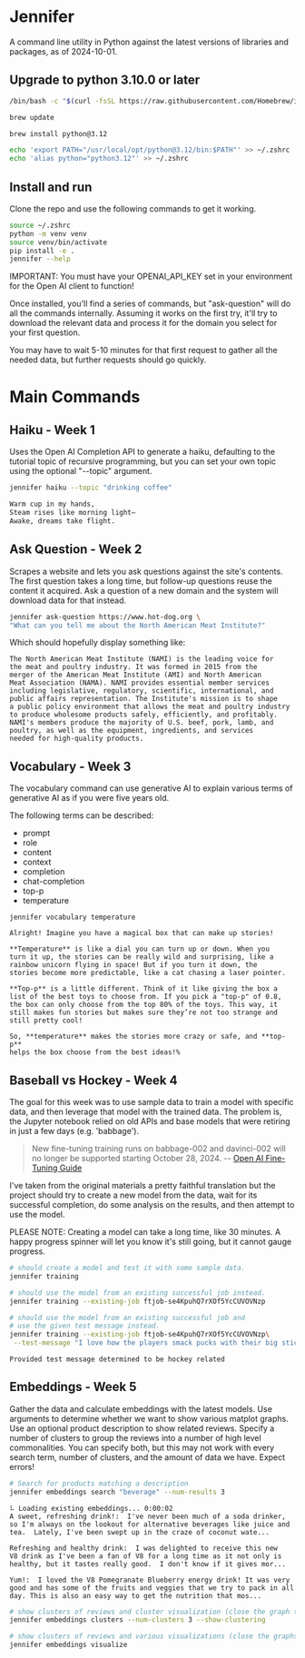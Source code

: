 # Jennifer

A command line utility in Python against the latest versions of libraries and packages, as of 2024-10-01.

## Upgrade to python 3.10.0 or later
```bash
/bin/bash -c "$(curl -fsSL https://raw.githubusercontent.com/Homebrew/install/HEAD/install.sh)"

brew update

brew install python@3.12

echo 'export PATH="/usr/local/opt/python@3.12/bin:$PATH"' >> ~/.zshrc
echo 'alias python="python3.12"' >> ~/.zshrc
```

## Install and run

Clone the repo and use the following commands to get it working.

```bash
source ~/.zshrc
python -m venv venv
source venv/bin/activate
pip install -e .
jennifer --help
```

IMPORTANT: You must have your OPENAI_API_KEY set in your environment for the
Open AI client to function!

Once installed, you'll find a series of commands, but "ask-question"
will do all the commands internally. Assuming it works on the first try,
it'll try to download the relevant data and process it for the domain
you select for your first question.

You may have to wait 5-10 minutes for that first request to gather all
the needed data, but further requests should go quickly.

# Main Commands

## Haiku - Week 1

Uses the Open AI Completion API to generate a haiku, defaulting to the
tutorial topic of recursive programming, but you can set your own topic
using the optional "--topic" argument.

```bash
jennifer haiku --topic "drinking coffee"
```

```bash
Warm cup in my hands,  
Steam rises like morning light—
Awake, dreams take flight.
```

## Ask Question - Week 2

Scrapes a website and lets you ask questions against the site's 
contents. The first question takes a long time, but follow-up 
questions reuse the content it acquired. Ask a question of a new 
domain and the system will download data for that instead.

```bash
jennifer ask-question https://www.hot-dog.org \
"What can you tell me about the North American Meat Institute?"
```

Which should hopefully display something like:
```
The North American Meat Institute (NAMI) is the leading voice for
the meat and poultry industry. It was formed in 2015 from the
merger of the American Meat Institute (AMI) and North American
Meat Association (NAMA). NAMI provides essential member services
including legislative, regulatory, scientific, international, and
public affairs representation. The Institute's mission is to shape
a public policy environment that allows the meat and poultry industry
to produce wholesome products safely, efficiently, and profitably.
NAMI's members produce the majority of U.S. beef, pork, lamb, and
poultry, as well as the equipment, ingredients, and services
needed for high-quality products.
```

## Vocabulary - Week 3

The vocabulary command can use generative AI to explain various terms
of generative AI as if you were five years old.

The following terms can be described:

- prompt
- role
- content
- context
- completion
- chat-completion
- top-p
- temperature

```commandline
jennifer vocabulary temperature
```

```
Alright! Imagine you have a magical box that can make up stories!

**Temperature** is like a dial you can turn up or down. When you 
turn it up, the stories can be really wild and surprising, like a 
rainbow unicorn flying in space! But if you turn it down, the 
stories become more predictable, like a cat chasing a laser pointer.

**Top-p** is a little different. Think of it like giving the box a 
list of the best toys to choose from. If you pick a "top-p" of 0.8, 
the box can only choose from the top 80% of the toys. This way, it 
still makes fun stories but makes sure they’re not too strange and 
still pretty cool!

So, **temperature** makes the stories more crazy or safe, and **top-p** 
helps the box choose from the best ideas!%
```

## Baseball vs Hockey - Week 4

The goal for this week was to use sample data to train a model with
specific data, and then leverage that model with the trained data.
The problem is, the Jupyter notebook relied on old APIs and base
models that were retiring in just a few days (e.g. 'babbage').

> New fine-tuning training runs on babbage-002 and davinci-002 will 
> no longer be supported starting October 28, 2024.
> -- [Open AI Fine-Tuning Guide](https://platform.openai.com/docs/guides/fine-tuning/which-models-can-be-fine-tuned)

I've taken from the original materials a pretty faithful translation
but the project should try to create a new model from the data, wait
for its successful completion, do some analysis on the results, and
then attempt to use the model.

PLEASE NOTE: Creating a model can take a long time, like 30 minutes.
A happy progress spinner will let you know it's still going, but it
cannot gauge progress.

```bash
# should create a model and test it with some sample data.
jennifer training
```

```bash
# should use the model from an existing successful job instead.
jennifer training --existing-job ftjob-se4KpuhQ7rXOf5YcCUVOVNzp
```

```bash
# should use the model from an existing successful job and
# use the given test message instead.
jennifer training --existing-job ftjob-se4KpuhQ7rXOf5YcCUVOVNzp\
 --test-message "I love how the players smack pucks with their big sticks"

```
```
Provided test message determined to be hockey related
```

## Embeddings - Week 5

Gather the data and calculate embeddings with the latest models. Use 
arguments to determine whether we want to show various matplot 
graphs. Use an optional product description to show related reviews.
Specify a number of clusters to group the reviews into a number of high level 
commonalities. You can specify both, but this may not work with every 
search term, number of clusters, and the amount of data we have. Expect errors!

```bash
# Search for products matching a description
jennifer embeddings search "beverage" --num-results 3
```
```
⠧ Loading existing embeddings... 0:00:02
A sweet, refreshing drink!:  I've never been much of a soda drinker, 
so I'm always on the lookout for alternative beverages like juice and
tea.  Lately, I've been swept up in the craze of coconut wate...

Refreshing and healthy drink:  I was delighted to receive this new 
V8 drink as I've been a fan of V8 for a long time as it not only is
healthy, but it tastes really good.  I don't know if it gives mor...

Yum!:  I loved the V8 Pomegranate Blueberry energy drink! It was very
good and has some of the fruits and veggies that we try to pack in all
day. This is also an easy way to get the nutrition that mos...
```

```bash
# show clusters of reviews and cluster visualization (close the graph to continue!)
jennifer embeddings clusters --num-clusters 3 --show-clustering
```

```bash
# show clusters of reviews and various visualizations (close the graphs to continue!)
jennifer embeddings visualize
```
